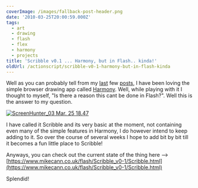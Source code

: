 ```yaml
---
coverImage: /images/fallback-post-header.png
date: '2010-03-25T20:00:59.000Z'
tags:
  - art
  - drawing
  - flash
  - flex
  - harmony
  - projects
title: 'Scribble v0.1 ... Harmony, but in Flash.. kinda!'
oldUrl: /actionscript/scribble-v0-1-harmony-but-in-flash-kinda
---
```


Well as you can probably tell from my [last](https://www.mikecann.co.uk/art/harmony-html5-procedural-drawing/) few [posts](https://www.mikecann.co.uk/art/more-harmony-creations/), I have been loving the simple browser drawing app called [Harmony](https://mrdoob.com/projects/harmony/). Well, while playing with it I thought to myself, "Is there a reason this cant be done in Flash?". Well this is the answer to my question.

<!-- more -->

[![](/wp-content/uploads/2010/03/ScreenHunter_03-Mar.-25-18.47.gif "ScreenHunter_03 Mar. 25 18.47")](/wp-content/uploads/2010/03/ScreenHunter_03-Mar.-25-18.47.gif)

I have called it Scribble and its very basic at the moment, not containing even many of the simple features in Harmony, I do however intend to keep adding to it. So over the course of several weeks I hope to add bit by bit till it becomes a fun little place to Scribble!

Anyways, you can check out the current state of the thing here --> [https://www.mikecann.co.uk/flash/Scribble_v0-1/Scribble.html](https://www.mikecann.co.uk/flash/Scribble_v0-1/Scribble.html)

Splendid!
